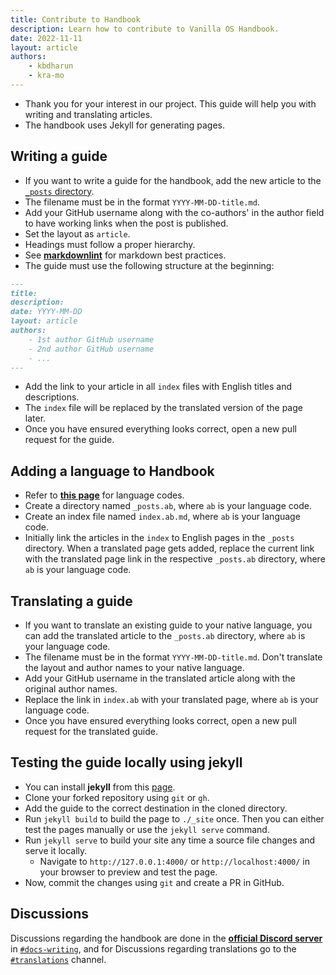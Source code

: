 ```yaml
---
title: Contribute to Handbook
description: Learn how to contribute to Vanilla OS Handbook.
date: 2022-11-11
layout: article
authors: 
    - kbdharun
    - kra-mo
---
```


- Thank you for your interest in our project. This guide will help you with writing and translating articles.
- The handbook uses Jekyll for generating pages.

## Writing a guide

- If you want to write a guide for the handbook, add the
new article to the [`_posts` directory](https://github.com/Vanilla-OS/handbook/tree/main/_posts).
- The filename must be in the format
`YYYY-MM-DD-title.md`. 
- Add your GitHub username along with the co-authors' in the
author field to have working links when the post is published. 
- Set the layout as
`article`.
- Headings must follow a proper hierarchy.
- See [**markdownlint**](https://github.com/DavidAnson/markdownlint) for markdown best practices.
- The guide must use the following structure at the beginning:

```md
---
title:
description:
date: YYYY-MM-DD
layout: article
authors: 
    - 1st author GitHub username
    - 2nd author GitHub username
    - ...
---
```

- Add the link to your article in all `index` files with English titles and descriptions.
- The `index` file will be replaced by the translated version of the page later.
- Once you have ensured everything looks correct, open a new pull
request for the guide.

## Adding a language to Handbook

-  Refer to 
[**this page**](https://en.wikipedia.org/wiki/List_of_ISO_639-1_codes) for language codes.
- Create a directory named `_posts.ab`, where `ab` is your language code.
- Create an index file named `index.ab.md`, where `ab` is your language code.
- Initially link the articles in the `index` to English pages in the `_posts` directory. When a translated page gets added, replace the current link with the translated page link in the respective `_posts.ab` directory, where `ab` is your language code.

## Translating a guide

- If you want to translate an existing guide to your native language, you can add the translated
article to the `_posts.ab` directory, where `ab` is your language code.
- The filename must be in the format `YYYY-MM-DD-title.md`. Don't translate the layout
and author names to your native language.
- Add your GitHub username in the translated
article along with the original author names.
- Replace the link in `index.ab` with your translated page, where `ab` is your language code.
- Once you have ensured everything looks correct, open a new pull
request for the translated guide.

## Testing the guide locally using jekyll

- You can install **jekyll** from this [page](https://jekyllrb.com/docs/installation/).
- Clone your forked repository using `git` or `gh`. 
- Add the guide to the correct destination in the cloned directory.
- Run `jekyll build` to build the page to `./_site` once. Then you can either test the pages manually or use the `jekyll serve` command.
- Run `jekyll serve` to build your site any time a source file changes and serve it locally.
	- Navigate to `http://127.0.0.1:4000/` or `http://localhost:4000/` in your browser to preview and test the page.
- Now, commit the changes using `git` and create a PR in GitHub.

## Discussions 

Discussions regarding the handbook are done in the [**official Discord server**](https://discord.com/invite/34J8PFsk) in [`#docs-writing`](https://discord.com/channels/1023243680829681704/1035287786330263703), and for Discussions regarding translations go to the [`#translations`](https://discord.com/channels/1023243680829681704/1037028192583692358) channel.

